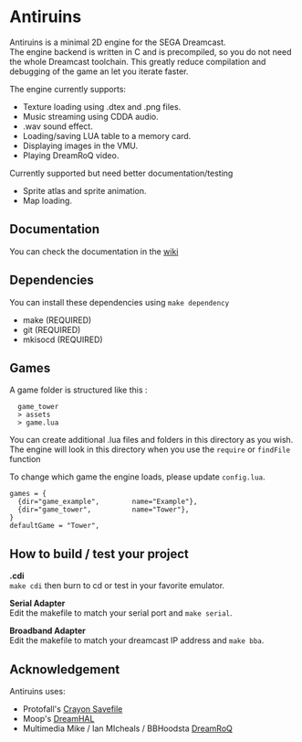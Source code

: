 # Antiruins

Antiruins is a minimal 2D engine for the SEGA Dreamcast.  
The engine backend is written in C and is precompiled, so you do not need the whole Dreamcast toolchain. This greatly reduce compilation and debugging of the game an let you iterate faster.

The engine currently supports:
* Texture loading using .dtex and .png files.
* Music streaming using CDDA audio.
* .wav sound effect.
* Loading/saving LUA table to a memory card.
* Displaying images in the VMU.
* Playing DreamRoQ video.

Currently supported but need better documentation/testing
* Sprite atlas and sprite animation.
* Map loading.

## Documentation
You can check the documentation in the [wiki](https://gitlab.com/lerabot/antiruins/-/wikis/home)

## Dependencies
You can install these dependencies using `make dependency`
* make (REQUIRED)
* git (REQUIRED)
* mkisocd (REQUIRED)

## Games
A game folder is structured like this :

```
  game_tower
  > assets
  > game.lua
```
You can create additional .lua files and folders in this directory as you wish.  
The engine will look in this directory when you use the `require` or `findFile` function  

To change which game the engine loads, please update `config.lua`.  
```
games = {
  {dir="game_example",        name="Example"},
  {dir="game_tower",          name="Tower"},
}
defaultGame = "Tower",

```

## How to build / test your project
**.cdi**  
`make cdi` then burn to cd or test in your favorite emulator.

**Serial Adapter**  
Edit the makefile to match your serial port and `make serial`.

**Broadband Adapter**  
Edit the makefile to match your dreamcast IP address and `make bba`.  

## Acknowledgement
Antiruins uses:
* Protofall's [Crayon Savefile](https://github.com/Protofall/Crayon-Savefile/)
* Moop's [DreamHAL](https://github.com/sega-dreamcast/dreamhal)
* Multimedia Mike / Ian MIcheals / BBHoodsta [DreamRoQ](https://github.com/Dreamcast-Projects/dreamroq)